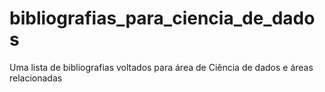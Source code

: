 # bibliografias_para_ciencia_de_dados
Uma lista de bibliografias voltados para área de Ciência de dados e áreas relacionadas
